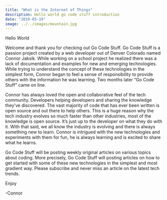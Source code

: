 ```yaml
---
title: "What is the Internet of Things"
description: Hello world go code stuff introduction
date: "2019-03-19"
image: ../../images/mountain.jpg
---
```


Hello World

Welcome and thank you for checking out Go Code Stuff. Go Code Stuff is a passion project created by a web developer out of Denver Colorado named Connor Jaksik. While working on a school project he realized there was a lack of documentation and examples for new and emerging technologies. While trying to understand the concept of these technologies in the simplest form, Connor began to feel a sense of responsibility to provide others with the information he was learning. Two months later “Go Code Stuff” came on line.

Connor has always loved the open and collaborative feel of the tech community. Developers helping developers and sharing the knowledge they’ve discovered. The vast majority of code that has ever been written is open source and out there to help others. This is a huge reason why the tech industry evolves so much faster than other industries, most of the knowledge is open source. It’s just up to the developer on what they do with it. With that said, we all know the industry is evolving and there is always something new to learn. Connor is intrigued with the new technologies and experiments with them for fun, he is always learning and is excited to share what he learns. 

Go Code Stuff will be posting weekly original articles on various topics about coding. More precisely, Go Code Stuff will posting articles on how to get started with some of these new technologies in the simplest and most gradient way. Please subscribe and never miss an article on the latest tech trends.

Enjoy 

-Connor

      

<!-- <iframe width="560" height="315" src="https://www.youtube.com/embed/4SZl1r2O_bY" frameborder="0" allowfullscreen></iframe> -->